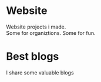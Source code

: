 # Website
Website projects i made.                                                                                                              
Some for organiztions.                                                                                                                  Some for fun.

# Best blogs
I share some valuable blogs
